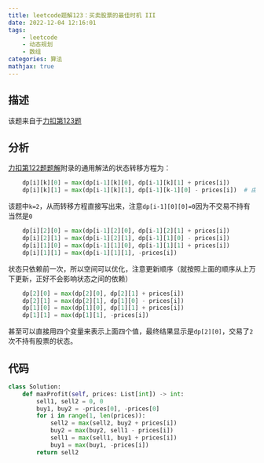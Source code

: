 ```yaml
---
title: leetcode题解123：买卖股票的最佳时机 III
date: 2022-12-04 12:16:01
tags:
    - leetcode
    - 动态规划
    - 数组
categories: 算法
mathjax: true
---
```


## 描述

该题来自于[力扣第123题](https://leetcode.cn/problems/best-time-to-buy-and-sell-stock-iii/)

<!--more-->

## 分析

[力扣第122题题解](https://caoqinping.com/2022/12/04/leetcode题解122/)附录的通用解法的状态转移方程为：
```python
    dp[i][k][0] = max(dp[i-1][k][0], dp[i-1][k][1] + prices[i])
    dp[i][k][1] = max(dp[i-1][k][1], dp[i-1][k-1][0] - prices[i])  # 由于买入算交易依次，从而是k-1次不持有的状态
```

该题中`k=2`，从而转移方程直接写出来，注意`dp[i-1][0][0]=0`因为不交易不持有当然是`0`
```python
    dp[i][2][0] = max(dp[i-1][2][0], dp[i-1][2][1] + prices[i])
    dp[i][2][1] = max(dp[i-1][2][1], dp[i-1][1][0] - prices[i])
    dp[i][1][0] = max(dp[i-1][1][0], dp[i-1][1][1] + prices[i])
    dp[i][1][1] = max(dp[i-1][1][1], -prices[i])
```

状态只依赖前一次，所以空间可以优化，注意更新顺序（就按照上面的顺序从上万下更新，正好不会影响状态之间的依赖）
```python
    dp[2][0] = max(dp[2][0], dp[2][1] + prices[i])
    dp[2][1] = max(dp[2][1], dp[1][0] - prices[i])
    dp[1][0] = max(dp[1][0], dp[1][1] + prices[i])
    dp[1][1] = max(dp[1][1], -prices[i])
```

甚至可以直接用四个变量来表示上面四个值，最终结果显示是`dp[2][0]`，交易了`2`次不持有股票的状态。

## 代码

```python
class Solution:
    def maxProfit(self, prices: List[int]) -> int:
        sell1, sell2 = 0, 0
        buy1, buy2 = -prices[0], -prices[0]
        for i in range(1, len(prices)):
            sell2 = max(sell2, buy2 + prices[i])
            buy2 = max(buy2, sell1 - prices[i])
            sell1 = max(sell1, buy1 + prices[i])
            buy1 = max(buy1, -prices[i])
        return sell2
```